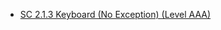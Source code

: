 - [SC 2.1.3 Keyboard (No Exception) (Level AAA)](https://www.w3.org/WAI/WCAG21/Understanding/keyboard-no-exception)